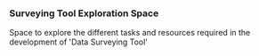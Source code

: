 ### Surveying Tool Exploration Space
Space to explore the different tasks and resources required in the development of 'Data Surveying Tool'